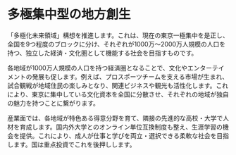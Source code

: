 
# 多極集中型の地方創生

「多極化未来領域」構想を推進します。これは、現在の東京一極集中を是正し、全国を9つ程度のブロックに分け、それぞれが1000万〜2000万人規模の人口を持つ、独立した経済・文化圏として機能する社会を目指すものです。

各地域が1000万人規模の人口を持つ経済圏となることで、文化やエンターテイメントの発展も促します。例えば、プロスポーツチームを支える市場が生まれ、試合観戦が地域住民の楽しみとなり、関連ビジネスや観光も活性化します。これにより、東京に集中している文化資本を全国に分散させ、それぞれの地域が独自の魅力を持つことに繋がります。

産業面では、各地域が特色ある得意分野を育て、隣接の先進的な高校・大学で人材を育成します。国内外大学とのオンライン単位互換制度も整え、生涯学習の機会を提供。これにより、成人が仕事と学びを両立・選択できる柔軟な社会を目指します。国は重点投資でこれを後押しします。
